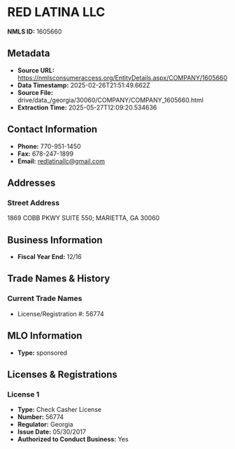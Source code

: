 # RED LATINA LLC

**NMLS ID:** 1605660

## Metadata
- **Source URL:** https://nmlsconsumeraccess.org/EntityDetails.aspx/COMPANY/1605660
- **Data Timestamp:** 2025-02-26T21:51:49.662Z
- **Source File:** drive/data_/georgia/30060/COMPANY/COMPANY_1605660.html
- **Extraction Time:** 2025-05-27T12:09:20.534636

## Contact Information
- **Phone:** 770-951-1450
- **Fax:** 678-247-1899
- **Email:** redlatinallc@gmail.com

## Addresses
### Street Address
1869 COBB PKWY SUITE 550; MARIETTA, GA 30060

## Business Information
- **Fiscal Year End:** 12/16

## Trade Names & History
### Current Trade Names
- License/Registration #: 56774

## MLO Information
- **Type:** sponsored

## Licenses & Registrations

### License 1
- **Type:** Check Casher License
- **Number:** 56774
- **Regulator:** Georgia
- **Issue Date:** 05/30/2017
- **Authorized to Conduct Business:** Yes

